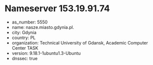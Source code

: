 # Nameserver 153.19.91.74

* as_number: 5550
* name: nasze.miasto.gdynia.pl.
* city: Gdynia
* country: PL
* organization: Technical University of Gdansk, Academic Computer Center TASK
* version: 9.18.1-1ubuntu1.3-Ubuntu
* dnssec: true

